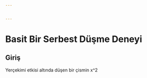 ```yaml
---


---
```


<h1 id="basit-bir-serbest-düşme-deneyi">Basit Bir Serbest Düşme Deneyi</h1>
<h2 id="giriş">Giriş</h2>
<p>Yerçekimi etkisi altında düşen bir çismin <span class="katex--inline">x^2</span></p>


